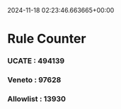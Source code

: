 2024-11-18 02:23:46.663665+00:00
# Rule Counter 
 ### UCATE : 494139

 ### Veneto : 97628

 ### Allowlist : 13930